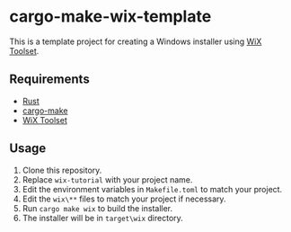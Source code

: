 # cargo-make-wix-template

This is a template project for creating a Windows installer using [WiX Toolset](http://wixtoolset.org/).

## Requirements

- [Rust](https://www.rust-lang.org/)
- [cargo-make](https://sagiegurari.github.io/cargo-make/)
- [WiX Toolset](http://wixtoolset.org/)

## Usage

1. Clone this repository.
2. Replace `wix-tutorial` with your project name.
3. Edit the environment variables in `Makefile.toml` to match your project.
4. Edit the `wix\**` files to match your project if necessary.
5. Run `cargo make wix` to build the installer.
6. The installer will be in `target\wix` directory.
